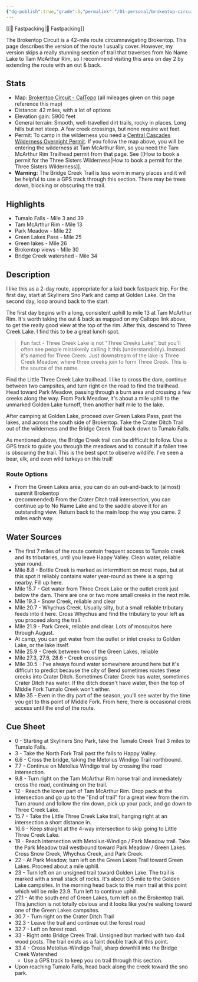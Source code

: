 ```yaml
---
{"dg-publish":true,"grade":3,"permalink":"/01-personal/brokentop-circuit/","dgPassFrontmatter":true}
---
```



[[📘 Fastpacking\|📘 Fastpacking]]

The Brokentop Circuit is a 42-mile route circumnavigating Brokentop. This page describes the version of the route I usually cover. However, my version skips a really stunning section of trail that traverses from No Name Lake to Tam McArthur Rim, so I recommend visiting this area on day 2 by extending the route with an out & back.

## Stats

* Map: [Brokentop Circuit - CalTopo](https://caltopo.com/m/RVKD) (all mileages given on this page reference this map)
* Distance: 42 miles, with a lot of options
* Elevation gain: 5900 feet
* Generai terrain: Smooth, well-travelled dirt trails, rocky in places. Long hills but not steep. A few creek crossings, but none require wet feet.
* Permit: To camp in the wilderness you need a [Central Cascades Wilderness Overnight Permit](https://www.recreation.gov/permits/4675311). If you follow the map above, you will be entering the wilderness at Tam McArthur Rim, so you need the Tam McArthur Rim Trailhead permit from that page. See [[How to book a permit for the Three Sisters Wilderness\|How to book a permit for the Three Sisters Wilderness]].
* **Warning:** The Bridge Creek Trail is less worn in many places and it will be helpful to use a GPS track through this section. There may be trees down, blocking or obscuring the trail.

## Highlights

* Tumalo Falls - Mile 3 and 39
* Tam McArthur Rim - Mile 13
* Park Meadow - Mile 22
* Green Lakes Pass - Mile 25
* Green lakes - Mile 26
* Brokentop views - Mile 30
* Bridge Creek watershed - Mile 34

## Description

I like this as a 2-day route, appropriate for a laid back fastpack trip. For the first day, start at Skyliners Sno Park and camp at Golden Lake. On the second day, loop around back to the start.

The first day begins with a long, consistent uphill to mile 13 at Tam McArthur Rim. It's worth taking the out & back as mapped on my Caltopo link above, to get the really good view at the top of the rim. After this, descend to Three Creek Lake. I find this to be a great lunch spot.

> Fun fact - Three Creek Lake is not "Three Creeks Lake", but you'll often see people mistakenly calling it this (understandably). Instead it's named for Three Creek. Just downstream of the lake is Three Creek Meadow, where three creeks join to form Three Creek. This is the source of the name.

Find the Little Three Creek Lake trailhead. I like to cross the dam, continue between two campsites, and turn right on the road to find the trailhead. Head toward Park Meadow, passing through a burn area and crossing a few creeks along the way. From Park Meadow, it's about a mile uphill to the unmarked Golden Lake turnoff, then another half mile to the lake.

After camping at Golden Lake, proceed over Green Lakes Pass, past the lakes, and across the south side of Brokentop. Take the Crater Ditch Trail out of the wilderness and the Bridge Creek Trail back down to Tumalo Falls.

As mentioned above, the Bridge Creek trail can be difficult to follow. Use a GPS track to guide you through the meadows and to consult if a fallen tree is obscuring the trail. This is the best spot to observe wildlife. I've seen a bear, elk, and even wild turkeys on this trail!

### Route Options

* From the Green Lakes area, you can do an out-and-back to (almost) summit Brokentop
* (recommended) From the Crater Ditch trail intersection, you can continue up to No Name Lake and to the saddle above it for an outstanding view. Return back to the main loop the way you came. 2 miles each way.

## Water Sources

* The first 7 miles of the route contain frequent access to Tumalo creek and its tributaries, until you leave Happy Valley. Clean water, reliable year round.
* Mile 8.8 - Bottle Creek is marked as intermittent on most maps, but at this spot it reliably contains water year-round as there is a spring nearby. Fill up here.
* Mile 15.7 - Get water from Three Creek Lake or the outlet creek just below the dam. There are one or two more small creeks in the next mile.
* Mile 19.3 - Snow Creek, reliable and clear
* Mile 20.7 - Whychus Creek. Usually silty, but a small reliable tributary feeds into it here. Cross Whychus and find the tributary to your left as you proceed along the trail.
* Mile 21.9 - Park Creek, reliable and clear. Lots of mosquitos here through August.
* At camp, you can get water from the outlet or inlet creeks to Golden Lake, or the lake itself.
* Mile 25.9 - Creek between two of the Green Lakes, reliable
* Mile 27.3, 27.6, 28.6 - Creek crossings
* Mile 30.5 - I've always found water somewhere around here but it's difficult to predict because the city of Bend sometimes routes these creeks into Crater Ditch. Sometimes Crater Creek has water, sometimes Crater Ditch has water. If the ditch doesn't have water, then the top of Middle Fork Tumalo Creek won't either.
* Mile 35 - Even in the dry part of the season, you'll see water by the time you get to this point of Middle Fork. From here, there is occasional creek access until the end of the route.

## Cue Sheet

* 0 - Starting at Skyliners Sno Park, take the Tumalo Creek Trail 3 miles to Tumalo Falls.
* 3 - Take the North Fork Trail past the falls to Happy Valley.
* 6.6 - Cross the bridge, taking the Metolius Windigo Trail northbound.
* 7.7 - Continue on Metolius Windigo trail by crossing the road intersection.
* 9.8 - Turn right on the Tam McArthur Rim horse trail and immediately cross the road, continuing on the trail.
* 12 - Reach the lower part of Tam McArthur Rim. Drop pack at the intersection and go up to the "End of trail" for a great view from the rim. Turn around and follow the rim down, pick up your pack, and go down to Three Creek Lake.
* 15.7 - Take the Little Three Creek Lake trail, hanging right at an intersection a short distance in.
* 16.6 - Keep straight at the 4-way intersection to skip going to Little Three Creek Lake.
* 19 - Reach intersection with Metolius-Windigo / Park Meadow trail. Take the Park Meadow trail westbound toward Park Meadow / Green Lakes. Cross Snow Creek, Whychus Creek, and Park Creek.
* 22 - At Park Meadow, turn left on the Green Lakes Trail toward Green Lakes. Proceed about a mile uphill.
* 23 - Turn left on an unsigned trail toward Golden Lake. The trail is marked with a small stack of rocks. It's about 0.5 mile to the Golden Lake campsites. In the morning head back to the main trail at this point which will be mile 23.9. Turn left to continue uphill.
* 27.1 - At the south end of Green Lakes, turn left on the Brokentop trail. This junction is not totally obvious and it looks like you're walking toward one of the Green Lakes campsites.
* 30.7 - Turn right on the Crater Ditch Trail
* 32.3 - Leave the trail and continue out the forest road
* 32.7 - Left on forest road.
* 33 - Right onto Bridge Creek Trail. Unsigned but marked with two 4x4 wood posts. The trail exists as a faint double track at this point.
* 33.4 - Cross Metolius-Windigo Trail, sharp downhill into the Bridge Creek Watershed
    * Use a GPS track to keep you on trail through this section.
* Upon reaching Tumalo Falls, head back along the creek toward the sno park.